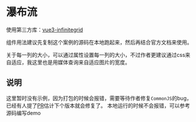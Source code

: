 # 瀑布流

使用第三方库：[vue3-infinitegrid](https://naver.github.io/egjs-infinitegrid/Guides)

组件用法建议先复制这个案例的源码在本地跑起来，然后再结合官方文档来使用。

关于每一列的大小，可以通过属性设置每一列的大小，不过作者更建议通过css来自适应，我这里也是用媒体查询来自适应图片的宽度。

## 说明

这里暂时没有示例，因为打包的时候会报错，需要等待作者修复`CommonJS`的bug，已经有人提了[PR](https://github.com/naver/egjs-infinitegrid/pull/536)估计下个版本就会修复了。
本地运行的时候不会报错，可以参考源码编写demo

